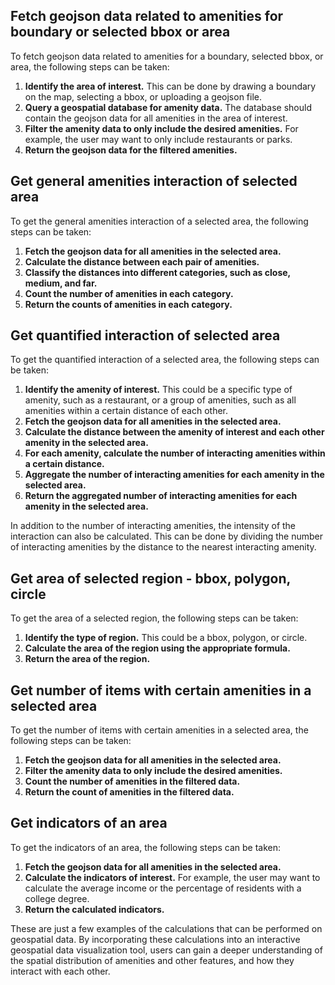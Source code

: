 

## **Fetch geojson data related to amenities for boundary or selected bbox or area**

To fetch geojson data related to amenities for a boundary, selected bbox, or area, the following steps can be taken:

1.  **Identify the area of interest.**  This can be done by drawing a boundary on the map, selecting a bbox, or uploading a geojson file.
2.  **Query a geospatial database for amenity data.**  The database should contain the geojson data for all amenities in the area of interest.
3.  **Filter the amenity data to only include the desired amenities.**  For example, the user may want to only include restaurants or parks.
4.  **Return the geojson data for the filtered amenities.**

## **Get general amenities interaction of selected area**

To get the general amenities interaction of a selected area, the following steps can be taken:

1.  **Fetch the geojson data for all amenities in the selected area.**
2.  **Calculate the distance between each pair of amenities.**
3.  **Classify the distances into different categories, such as close, medium, and far.**
4.  **Count the number of amenities in each category.**
5.  **Return the counts of amenities in each category.**

## **Get quantified interaction of selected area**

To get the quantified interaction of a selected area, the following steps can be taken:

1.  **Identify the amenity of interest.**  This could be a specific type of amenity, such as a restaurant, or a group of amenities, such as all amenities within a certain distance of each other.
2.  **Fetch the geojson data for all amenities in the selected area.**
3.  **Calculate the distance between the amenity of interest and each other amenity in the selected area.**
4.  **For each amenity, calculate the number of interacting amenities within a certain distance.**
5.  **Aggregate the number of interacting amenities for each amenity in the selected area.**
6.  **Return the aggregated number of interacting amenities for each amenity in the selected area.**

In addition to the number of interacting amenities, the intensity of the interaction can also be calculated. This can be done by dividing the number of interacting amenities by the distance to the nearest interacting amenity.

## **Get area of selected region - bbox, polygon, circle**

To get the area of a selected region, the following steps can be taken:

1.  **Identify the type of region.**  This could be a bbox, polygon, or circle.
2.  **Calculate the area of the region using the appropriate formula.**
3.  **Return the area of the region.**

## **Get number of items with certain amenities in a selected area**

To get the number of items with certain amenities in a selected area, the following steps can be taken:

1.  **Fetch the geojson data for all amenities in the selected area.**
2.  **Filter the amenity data to only include the desired amenities.**
3.  **Count the number of amenities in the filtered data.**
4.  **Return the count of amenities in the filtered data.**

## **Get indicators of an area**

To get the indicators of an area, the following steps can be taken:

1.  **Fetch the geojson data for all amenities in the selected area.**
2.  **Calculate the indicators of interest.**  For example, the user may want to calculate the average income or the percentage of residents with a college degree.
3.  **Return the calculated indicators.**

These are just a few examples of the calculations that can be performed on geospatial data. By incorporating these calculations into an interactive geospatial data visualization tool, users can gain a deeper understanding of the spatial distribution of amenities and other features, and how they interact with each other.

